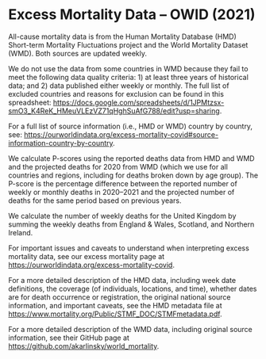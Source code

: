 # Excess Mortality Data – OWID (2021)

All-cause mortality data is from the Human Mortality Database (HMD) Short-term Mortality Fluctuations project and the World Mortality Dataset (WMD). Both sources are updated weekly.

We do not use the data from some countries in WMD because they fail to meet the following data quality criteria: 1) at least three years of historical data; and 2) data published either weekly or monthly. The full list of excluded countries and reasons for exclusion can be found in this spreadsheet: https://docs.google.com/spreadsheets/d/1JPMtzsx-smO3_K4ReK_HMeuVLEzVZ71qHghSuAfG788/edit?usp=sharing.

For a full list of source information (i.e., HMD or WMD) country by country, see: https://ourworldindata.org/excess-mortality-covid#source-information-country-by-country.

We calculate P-scores using the reported deaths data from HMD and WMD and the projected deaths for 2020 from WMD (which we use for all countries and regions, including for deaths broken down by age group). The P-score is the percentage difference between the reported number of weekly or monthly deaths in 2020–2021 and the projected number of deaths for the same period based on previous years.

We calculate the number of weekly deaths for the United Kingdom by summing the weekly deaths from England & Wales, Scotland, and Northern Ireland.

For important issues and caveats to understand when interpreting excess mortality data, see our excess mortality page at https://ourworldindata.org/excess-mortality-covid.

For a more detailed description of the HMD data, including week date definitions, the coverage (of individuals, locations, and time), whether dates are for death occurrence or registration, the original national source information, and important caveats, see the HMD metadata file at https://www.mortality.org/Public/STMF_DOC/STMFmetadata.pdf.

For a more detailed description of the WMD data, including original source information, see their GitHub page at https://github.com/akarlinsky/world_mortality.